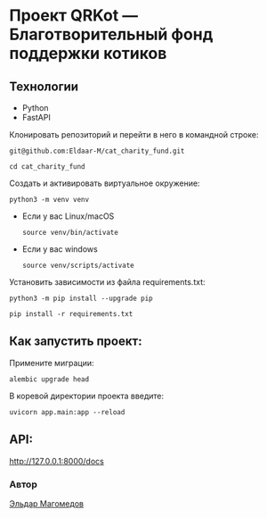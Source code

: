 # Проект QRKot — Благотворительный фонд поддержки котиков
## Технологии

- Python
- FastAPI

Клонировать репозиторий и перейти в него в командной строке:

```
git@github.com:Eldaar-M/cat_charity_fund.git
```

```
cd cat_charity_fund
```

Cоздать и активировать виртуальное окружение:

```
python3 -m venv venv
```

* Если у вас Linux/macOS

    ```
    source venv/bin/activate
    ```

* Если у вас windows

    ```
    source venv/scripts/activate
    ```

Установить зависимости из файла requirements.txt:

```
python3 -m pip install --upgrade pip
```

```
pip install -r requirements.txt
```
## Как запустить проект:
Примените миграции:
```
alembic upgrade head
```
В коревой директории проекта введите:
```
uvicorn app.main:app --reload
```
## API:
http://127.0.0.1:8000/docs
### Автор 
[Эльдар Магомедов](https://github.com/Eldaar-M)